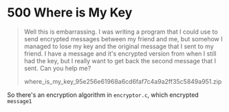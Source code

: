 # 500 Where is My Key

> Well this is embarrassing. I was writing a program that I could use to send encrypted messages between my friend and me, but somehow I managed to lose my key and the original message that I sent to my friend. I have a message and it's encrypted version from when I still had the key, but I really want to get back the second message that I sent. Can you help me?
>
> where_is_my_key_95e256e61968a6cd6faf7c4a9a2ff35c5849a951.zip

So there's an encryption algorithm in `encryptor.c`, which encrypted `message1`